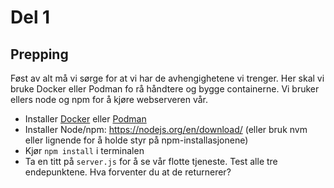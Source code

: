 # Del 1
## Prepping

Føst av alt må vi sørge for at vi har de avhengighetene vi trenger. Her skal vi bruke Docker eller Podman fo rå håndtere og bygge containerne. Vi bruker ellers node og npm for å kjøre webserveren vår.

- Installer [Docker](https://docs.docker.com/engine/install/) eller [Podman](https://podman.io/getting-started/installation)
- Installer Node/npm: https://nodejs.org/en/download/ (eller bruk nvm eller lignende for å holde styr på npm-installasjonene)
- Kjør `npm install` i terminalen
- Ta en titt på `server.js` for å se vår flotte tjeneste. Test alle tre endepunktene. Hva forventer du at de returnerer?
